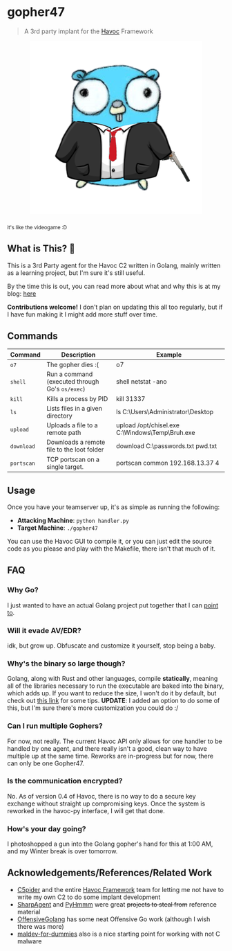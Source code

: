 # gopher47
> A 3rd party implant for the [Havoc](https://github.com/HavocFramework/Havoc) Framework

<p align="center">
    <img src="assets/gopher47.png">
</p>

<sub align="right">it's like the videogame :D</sub>

## What is This? 🤔
This is a 3rd Party agent for the Havoc C2 written in Golang, mainly written as a learning project, but I'm sure it's still useful.

By the time this is out, you can read more about what and why this is at my blog: [here](https://notateamserver.xyz)

**Contributions welcome!** I don't plan on updating this all too regularly, but if I have fun making it I might add more stuff over time.

## Commands

| Command    | Description                                        | Example                                           |
|------------|----------------------------------------------------|---------------------------------------------------|
| `o7`       | The gopher dies :(                                 | o7                                                |
| `shell`    | Run a command (executed through Go's `os/exec`)    | shell netstat -ano                                |
| `kill`     | Kills a process by PID                             | kill 31337                                        |
| `ls`       | Lists files in a given directory                   | ls C:\Users\Administrator\Desktop                 |
| `upload`   | Uploads a file to a remote path                    | upload /opt/chisel.exe C:\Windows\Temp\Bruh.exe   |
| `download` | Downloads a remote file to the loot folder         | download C:\passwords.txt pwd.txt                 |
| `portscan` | TCP portscan on a single target.                   | portscan common 192.168.13.37 4                   |

## Usage
Once you have your teamserver up, it's as simple as running the following:
- **Attacking Machine**: `python handler.py`
- **Target Machine**: `./gopher47`

You can use the Havoc GUI to compile it, or you can just edit the source code as you please and play with the Makefile, there isn't that much of it.

## FAQ

### Why Go?
I just wanted to have an actual Golang project put together that I can [point to](https://i.kym-cdn.com/entries/icons/original/000/035/627/cover2.jpg).

### Will it evade AV/EDR?
idk, but grow up. Obfuscate and customize it yourself, stop being a baby.

### Why's the binary so large though?
Golang, along with Rust and other languages, compile **statically**, meaning all of the libraries necessary to run the executable are baked into the binary, which adds up. If you want to reduce the size, I won't do it by default, but check out [this link](https://github.com/xaionaro/documentation/blob/master/golang/reduce-binary-size.md) for some tips. **UPDATE**: I added an option to do some of this, but I'm sure there's more customization you could do :/

### Can I run multiple Gophers?
For now, not really. The current Havoc API only allows for one handler to be handled by one agent, and there really isn't a good, clean way to have multiple up at the same time. Reworks are in-progress but for now, there can only be one Gopher47.

### Is the communication encrypted?
No. As of version 0.4 of Havoc, there is no way to do a secure key exchange without straight up compromising keys. Once the system is reworked in the havoc-py interface, I will get that done.

### How's your day going?
I photoshopped a gun into the Golang gopher's hand for this at 1:00 AM, and my Winter break is over tomorrow.

## Acknowledgements/References/Related Work
- [C5pider](https://github.com/Cracked5pider) and the entire [Havoc Framework](https://github.com/HavocFramework) team for letting me not have to write my own C2 to do some implant development
- [SharpAgent](https://github.com/susMdT/SharpAgent/) and [PyHmmm](https://github.com/CodeXTF2/PyHmmm) were great ~~projects to steal from~~ reference material
- [OffensiveGolang](https://github.com/bluesentinelsec/OffensiveGoLang) has some neat Offensive Go work (although I wish there was more)
- [maldev-for-dummies](https://github.com/chvancooten/maldev-for-dummies) also is a nice starting point for working with not C malware

